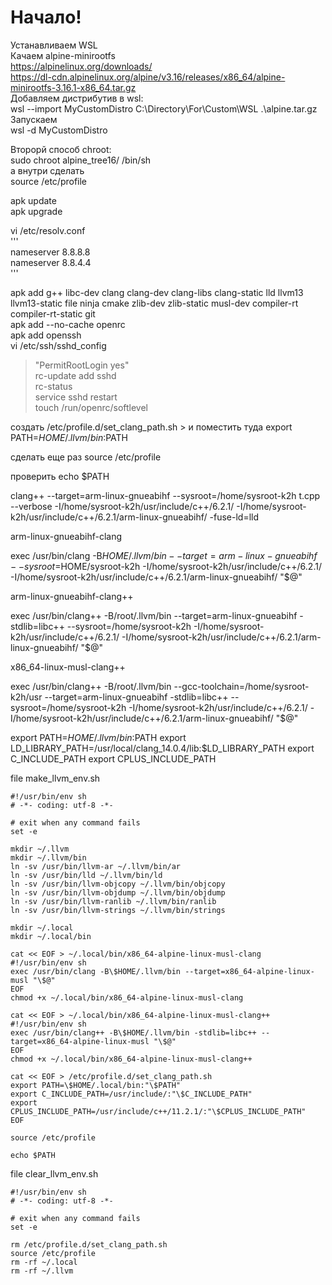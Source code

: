 
# Начало!
Устанавливаем WSL  
Качаем alpine-minirootfs  
https://alpinelinux.org/downloads/  
https://dl-cdn.alpinelinux.org/alpine/v3.16/releases/x86_64/alpine-minirootfs-3.16.1-x86_64.tar.gz  
Добавляем дистрибутив в wsl:  
wsl --import MyCustomDistro C:\Directory\For\Custom\WSL .\alpine.tar.gz  
Запускаем  
wsl -d MyCustomDistro  

Второрй способ chroot:  
sudo chroot alpine_tree16/ /bin/sh  
а внутри сделать  
source /etc/profile  

apk update  
apk upgrade  

vi /etc/resolv.conf  
'''  
nameserver 8.8.8.8  
nameserver 8.8.4.4  
'''  

apk add g++ libc-dev clang clang-dev clang-libs clang-static lld llvm13 llvm13-static file ninja cmake zlib-dev zlib-static musl-dev compiler-rt compiler-rt-static git  
apk add --no-cache openrc  
apk add openssh  
vi /etc/ssh/sshd_config  
>  "PermitRootLogin yes"  
rc-update add sshd  
rc-status  
service sshd restart  
touch /run/openrc/softlevel  
 
 


создать
/etc/profile.d/set_clang_path.sh >
и поместить туда
export PATH=$HOME/.llvm/bin:$PATH

сделать еще раз 
source /etc/profile

проверить
echo $PATH




clang++ --target=arm-linux-gnueabihf --sysroot=/home/sysroot-k2h t.cpp --verbose -I/home/sysroot-k2h/usr/include/c++/6.2.1/ -I/home/sysroot-k2h/usr/include/c++/6.2.1/arm-linux-gnueabihf/ -fuse-ld=lld

arm-linux-gnueabihf-clang

exec /usr/bin/clang -B$HOME/.llvm/bin --target=arm-linux-gnueabihf --sysroot=$HOME/sysroot-k2h -I/home/sysroot-k2h/usr/include/c++/6.2.1/ -I/home/sysroot-k2h/usr/include/c++/6.2.1/arm-linux-gnueabihf/ "$@"


arm-linux-gnueabihf-clang++

exec /usr/bin/clang++ -B/root/.llvm/bin --target=arm-linux-gnueabihf -stdlib=libc++ --sysroot=/home/sysroot-k2h -I/home/sysroot-k2h/usr/include/c++/6.2.1/ -I/home/sysroot-k2h/usr/include/c++/6.2.1/arm-linux-gnueabihf/ "$@"

x86_64-linux-musl-clang++

exec /usr/bin/clang++ -B/root/.llvm/bin --gcc-toolchain=/home/sysroot-k2h/usr --target=arm-linux-gnueabihf -stdlib=libc++ --sysroot=/home/sysroot-k2h -I/home/sysroot-k2h/usr/include/c++/6.2.1/ -I/home/sysroot-k2h/usr/include/c++/6.2.1/arm-linux-gnueabihf/ "$@"


export PATH=$HOME/.llvm/bin:$PATH
export LD_LIBRARY_PATH=/usr/local/clang_14.0.4/lib:$LD_LIBRARY_PATH
export C_INCLUDE_PATH
export CPLUS_INCLUDE_PATH



file make_llvm_env.sh
```
#!/usr/bin/env sh
# -*- coding: utf-8 -*-

# exit when any command fails
set -e

mkdir ~/.llvm
mkdir ~/.llvm/bin
ln -sv /usr/bin/llvm-ar ~/.llvm/bin/ar
ln -sv /usr/bin/lld ~/.llvm/bin/ld
ln -sv /usr/bin/llvm-objcopy ~/.llvm/bin/objcopy
ln -sv /usr/bin/llvm-objdump ~/.llvm/bin/objdump
ln -sv /usr/bin/llvm-ranlib ~/.llvm/bin/ranlib
ln -sv /usr/bin/llvm-strings ~/.llvm/bin/strings

mkdir ~/.local
mkdir ~/.local/bin

cat << EOF > ~/.local/bin/x86_64-alpine-linux-musl-clang
#!/usr/bin/env sh
exec /usr/bin/clang -B\$HOME/.llvm/bin --target=x86_64-alpine-linux-musl "\$@"
EOF
chmod +x ~/.local/bin/x86_64-alpine-linux-musl-clang

cat << EOF > ~/.local/bin/x86_64-alpine-linux-musl-clang++
#!/usr/bin/env sh
exec /usr/bin/clang++ -B\$HOME/.llvm/bin -stdlib=libc++ --target=x86_64-alpine-linux-musl "\$@"
EOF
chmod +x ~/.local/bin/x86_64-alpine-linux-musl-clang++

cat << EOF > /etc/profile.d/set_clang_path.sh
export PATH=\$HOME/.local/bin:"\$PATH"
export C_INCLUDE_PATH=/usr/include/:"\$C_INCLUDE_PATH"
export CPLUS_INCLUDE_PATH=/usr/include/c++/11.2.1/:"\$CPLUS_INCLUDE_PATH"
EOF

source /etc/profile

echo $PATH

```

file clear_llvm_env.sh
```
#!/usr/bin/env sh
# -*- coding: utf-8 -*-

# exit when any command fails
set -e

rm /etc/profile.d/set_clang_path.sh
source /etc/profile
rm -rf ~/.local
rm -rf ~/.llvm
```












































